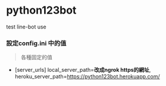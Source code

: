 # python123bot
test line-bot use

### 設定config.ini 中的值
> 各種固定的值

* [server_urls]
local_server_path=**改成ngrok https的網址**, heroku_server_path=https://python123bot.herokuapp.com/

